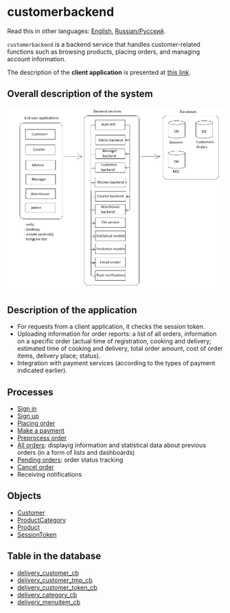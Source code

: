 # customerbackend

Read this in other languages: [English](customerbackend.md), [Russian/Русский](customerbackend.ru.md). 

`customerbackend` is a backend service that handles customer-related functions such as browsing products, placing orders, and managing account information.

The description of the **client application** is presented at [this link](../frontend/customerclient.md).

## Overall description of the system

![system_overall](../img/system_overall.png)

## Description of the application

- For requests from a client application, it checks the session token.
- Uploading information for order reports: a list of all orders, information on a specific order (actual time of registration, cooking and delivery; estimated time of cooking and delivery, total order amount, cost of order items, delivery place; status).
- Integration with payment services (according to the types of payment indicated earlier).
<!-- 
- Listens to the message queue, which writes messages about changes in users and tokens stored by the [authentication API](authbackend.md) module.
- Writes information about changes in users and tokens to the message queue (the queue listens to the [authentication API](authbackend.md) module). 
-->

## Processes

- [Sign in](../processes/customer/signin.md)
- [Sign up](../processes/customer/signup.md)
- [Placing order](../processes/customer/makeorder.md)
- [Make a payment](../processes/customer/makepayment.md)
- [Preprocess order](../processes/customer/preprocessorder.md)
- [All orders](../processes/customer/orders.md): displayig information and statistical data about previous orders (in a form of lists and dashboards)
- [Pending orders](../processes/customer/pendingorders.md): order status tracking
- [Cancel order](../processes/customer/cancelorder.md)
- Receiving notifications

## Objects 

- [Customer](https://github.com/alexeysp11/workflow-lib/blob/main/docs/Models/Business/Customers/Customer.md)
- [ProductCategory](https://github.com/alexeysp11/workflow-lib/blob/main/docs/Models/Business/Products/ProductCategory.md)
- [Product](https://github.com/alexeysp11/workflow-lib/blob/main/docs/Models/Business/Products/Product.md)
- [SessionToken](https://github.com/alexeysp11/workflow-auth/blob/main/docs/models/NetworkParameters/SessionToken.md)

## Table in the database

- [delivery_customer_cb](../dbtables/delivery_customer_cb.md)
- [delivery_customer_tmp_cb](../dbtables/delivery_customer_tmp_cb.md)
- [delivery_customer_token_cb](../dbtables/delivery_customer_token_cb.md)
- [delivery_category_cb](../dbtables/delivery_category_cb.md)
- [delivery_menuitem_cb](../dbtables/delivery_menuitem_cb.md)
